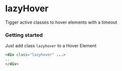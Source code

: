 # lazyHover
Tigger active classes to hover elements with a timeout

### Getting started
Just add class `lazyhover` to a Hover Element
```html
<div class="lazyhover" ...>
..
</div>
```
